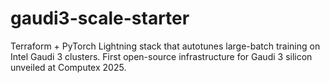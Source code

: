 # gaudi3-scale-starter
Terraform + PyTorch Lightning stack that autotunes large-batch training on Intel Gaudi 3 clusters. First open-source infrastructure for Gaudi 3 silicon unveiled at Computex 2025.
